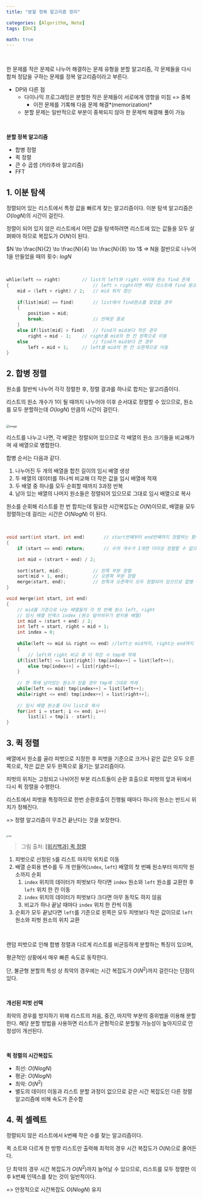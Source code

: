 ```yaml
---
title: "분할 정복 알고리즘 정리"

categories: [Algorithm, Note]
tags: [DnC]

math: true
---
```


<br>

한 문제를 작은 문제로 나누어 해결하는 문제 유형을 분할 알고리즘, 각 문제들을 다시 합쳐 정답을 구하는 문제를 정복 알고리즘이라고 부른다.

*   DP와 다른 점
    *   다이나믹 프로그래밍은 분할한 작은 문제들이 서로에게 영향을 미침 => 중복
        *   이전 문제를 기록해 다음 문제 해결*(memorization)*
    *   분할 문제는 일반적으로 부분이 중복되지 않아 한 문제씩 해결해 풀이 가능


<br>

**분할 정복 알고리즘**

*   합병 정렬
*   퀵 정렬
*   큰 수 곱셈 (카라추바 알고리즘)
*   FFT



## 1. 이분 탐색

정렬되어 있는 리스트에서 특정 값을 빠르게 찾는 알고리즘이다. 이분 탐색 알고리즘은 $O(log N)$의 시간이 걸린다.

정렬이 되어 있지 않은 리스트에서 어떤 값을 탐색하려면 리스트에 있는 값들을 모두 살펴봐야 하므로 복잡도가 $O(N)$이 된다.

$N \to \frac{N}{2} \to \frac{N}{4} \to \frac{N}{8} \to 1$ => N을 절반으로 나누어 1을 만들었을 때의 횟수: $log N$

<br>

```c++
whlie(left <= right)		// list의 left와 right 사이에 원소 find 존재
{                               // left > right라면 해당 리스트에 find 원소 없음 => 반복문 종료
    mid = (left + right) / 2;	// mid 위치 갱신
    
    if(list[mid] == find)       // list에서 find원소를 찾았을 경우
    {
        position = mid;
        break;                  // 반복문 종료
    }
    else if(list[mid] > find)   // find가 mid보다 작은 경우
        right = mid - 1;	// right를 mid의 한 칸 왼쪽으로 이동
    else                        // find가 mid보다 큰 경우
        left = mid + 1;		// left를 mid의 한 칸 오른쪽으로 이동
}
```

  

## 2. 합병 정렬

원소를 절반씩 나누어 각각 정렬한 후, 정렬 결과를 하나로 합치는 알고리즘이다.

리스트의 원소 개수가 1이 될 때까지 나누어야 이후 순서대로 정렬할 수 있으므로, 원소를 모두 분할하는데 $O(logN)$ 만큼의 시간이 걸린다.



<br>



<img src="https://user-images.githubusercontent.com/93882395/218068738-9e36c4f4-4cae-4bff-8284-bdba5311b7de.png" alt="image" style="zoom: 50%;" /> 



<br>

리스트를 나누고 나면, 각 배열은 정렬되어 있으므로 각 배열의 원소 크기들을 비교해가며 새 배열으로 병합한다.

합병 순서는 다음과 같다.

1.   나누어진 두 개의 배열을 합친 길이의 임시 배열 생성
2.   두 배열의 데이터를 하나씩 비교해 더 작은 값을 임시 배열에 적재
3.   두 배열 중 하나를 모두 순회할 때까지 3과정 반복
4.   남아 있는 배열의 나머지 원소들은 정렬되어 있으므로 그대로 임시 배열으로 복사

원소를 순회해 리스트를 한 번 합치는데 필요한 시간복잡도는 $O(N)$이므로, 배열을 모두 정렬하는데 걸리는 시간은 $O(N log N)$ 이 된다.

<br>

```c++
void sort(int start, int end)		// start번째부터 end번째까지 정렬하는 함수
{
    if (start == end) return;		// 수의 개수가 1개면 더이상 정렬할 수 없으므로 리턴해준다.

    int mid = (strart + end) / 2;
    
    sort(start, mid);			// 왼쪽 부분 정렬
    sort(mid + 1, end);			// 오른쪽 부분 정렬
    merge(start, end);			// 왼쪽과 오른쪽이 모두 정렬되어 있으므로 합병 수행
}

void merge(int start, int end)
{
    // mid를 기준으로 나눈 배열들의 각 첫 번째 원소 left, right
    // 임시 배열 인덱스 index (원소 덮어씌우기 방지용 배열)
    int mid = (start + end) / 2;
    int left = start, right = mid + 1; 
    int index = 0;			
    
    while(left <= mid && right <= end) //left는 mid까지, right는 end까지 순회
    {
        // left와 right 비교 후 더 작은 수 tmp에 적재
	if(list[left] <= list[right]) tmp[index++] = list[left++];
        else tmp[index++] = list[right++];
    }
    
    // 한 쪽에 남아있는 원소가 있을 경우 tmp에 그대로 적재
    while(left <= mid) tmp[index++] = list[left++];
    while(right <= end) tmp[index++] = list[right++];
    
    // 임시 배열 원소를 다시 list로 복사
    for(int i = start; i <= end; i++)
        list[i] = tmp[i - start];
}
```



## 3. 퀵 정렬

배열에서 원소를 골라 피벗으로 지정한 후 피벗을 기준으로 크거나 같은 값은 모두 오른쪽으로, 작은 값은 모두 왼쪽으로 옮기는 알고리즘이다.

피벗의 위치는 고정되고 나뉘어진 부분 리스트들이 순환 호출으로 피벗의 앞과 뒤에서 다시 퀵 정렬을 수행한다.

리스트에서 피벗을 특정하므로 한번 순환호출이 진행될 때마다 하나의 원소는 반드시 위치가 정해진다. 

=> 정렬 알고리즘이 무조건 끝난다는 것을 보장한다.

<br>

<img src="https://upload.wikimedia.org/wikipedia/commons/thumb/8/84/Partition_example.svg/800px-Partition_example.svg.png" alt="img" style="zoom: 33%;" /> 

>   그림 출처: [[위키백과] 퀵 정렬](https://ko.wikipedia.org/wiki/%ED%80%B5_%EC%A0%95%EB%A0%AC)

1.   피벗으로 선정된 `5`를 리스트 마지막 위치로 이동
2.   배열 순회용 변수를 두 개 만들어(`index`, `left`) 배열의 첫 번째 원소부터 마지막 원소까지 순회
     1.   `index` 위치의 데이터가 피벗보다 작다면 `index` 원소와 `left` 원소를 교환한 후 `left` 위치 한 칸 이동
     2.   `index` 위치의 데이터가 피벗보다 크다면 아무 동작도 하지 않음
     3.   비교가 하나 끝날 때마다 `index` 위치 한 칸씩 이동
3.   순회가 모두 끝났다면 `left`를 기준으로 왼쪽은 모두 피벗보다 작은 값이므로 `left` 원소와 피벗 원소의 위치 교환

<br>

랜덤 피벗으로 인해 합병 정렬과 다르게 리스트를 비균등하게 분할하는 특징이 있으며,

평균적인 상황에서 매우 빠른 속도로 동작한다.

단, 불균형 분할의 특성 상 최악의 경우에는 시간 복잡도가 $O(N^{2})$까지 걸린다는 단점이 있다.

<br>

**개선된 피벗 선택**

최악의 경우를 방지하기 위해 리스트의 처음, 중간, 마지막 부분의 중위법을 이용해 분할한다. 해당 분할 방법을 사용하면 리스트가 균형적으로 분할될 가능성이 높아지므로 안정성이 개선된다.

<br>

**퀵 정렬의 시간복잡도**

*   최선: $O(N log N)$
*   평균: $O(N log N)$
*   최악: $O(N^{2})$
*   별도의 데이터 이동과 리스트 분할 과정이 없으므로 같은 시간 복잡도인 다른 정렬 알고리즘에 비해 속도가 준수함



##  4. 퀵 셀렉트

정렬되지 않은 리스트에서 k번째 작은 수를 찾는 알고리즘이다.

퀵 소트와 다르게 한 방향 리스트만 출력해 최적의 경우 시간 복잡도가 $O(N)$으로 줄어든다.

단 최악의 경우 시간 복잡도가 $O(N^{2})$까지 늘어날 수 있으므로, 리스트를 모두 정렬한 이후 k번째 인덱스를 찾는 것이 일반적이다. 

=> 안정적으로 시간복잡도 $O(N log N)$ 유지
